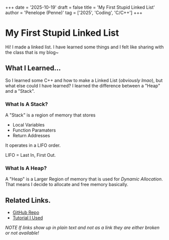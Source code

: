 +++
date = '2025-10-19'
draft = false
title = 'My First Stupid Linked List'
author = 'Penelope (Penne)'
tag = ['2025', 'Coding', 'C/C++']
+++

# My First Stupid Linked List

Hi! I made a linked list. I have learned some things and I felt like sharing with the class that is my blog~

## What I Learned...

So I learned some C++ and how to make a Linked List (*obviously lmao*), but what else could I have learned? I learned the difference between a "Heap" and a "Stack".

### What Is A Stack?

A "Stack" is a region of memory that stores 

- Local Variables
- Function Paramaters
- Return Addresses

It operates in a LIFO order.

LIFO = Last In, First Out.

### What Is A Heap?

A "Heap" is a Larger Region of memory that is used for *Dynamic Allocation*. That means I decide to allocate and free memory basically.

## Related Links.

- [GitHub Repo](https://github.com/penne-not-pasta/roads-linked-list)
- [Tutorial I Used](https://youtu.be/m7rrk65GiXY)


*NOTE If links show up in plain text and not as a link they are either broken or not available!*